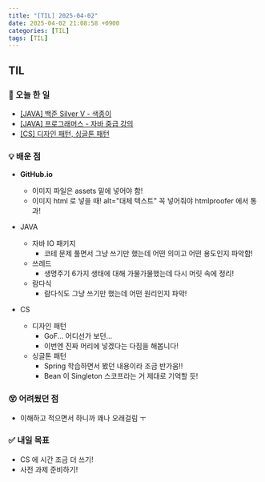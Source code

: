 ```yaml
---
title: "[TIL] 2025-04-02"
date: 2025-04-02 21:08:58 +0900
categories: [TIL]
tags: [TIL]
---
```

## TIL
### 📌 오늘 한 일
- [[JAVA] 백준 Silver V - 색종이](https://jelliclesu.github.io/posts/algo/)
- [[JAVA] 프로그래머스 - 자바 중급 강의](https://jelliclesu.github.io/posts/study/)
- [[CS] 디자인 패턴, 싱글톤 패턴](https://jelliclesu.github.io/posts/cs/)

### 💡 배운 점
- **GitHub.io** 
  - 이미지 파일은 assets 밑에 넣어야 함!
  - 이미지 html 로 넣을 때! alt="대체 텍스트" 꼭 넣어줘야 htmlproofer 에서 통과!

- JAVA
  - 자바 IO 패키지
    - 코테 문제 풀면서 그냥 쓰기만 했는데 어떤 의미고 어떤 용도인지 파악함!
  - 쓰레드
    - 생명주기 6가지 생태에 대해 가물가물했는데 다시 머릿 속에 정리!
  - 람다식
    - 람다식도 그냥 쓰기만 했는데 어떤 원리인지 파악!

- CS
  - 디자인 패턴
    - GoF... 어디선가 보던...
    - 이번엔 진짜 머리에 넣겠다는 다짐을 해봅니다!
  - 싱글톤 패턴
    - Spring 학습하면서 봤던 내용이라 조금 반가움!!
    - Bean 이 Singleton 스코프라는 거 제대로 기억할 듯!

### 😵 어려웠던 점
- 이해하고 적으면서 하니까 꽤나 오래걸림 ㅜ

### ✅ 내일 목표
- CS 에 시간 조금 더 쓰기!
- 사전 과제 준비하기!
